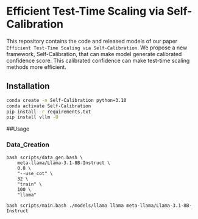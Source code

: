 # Efficient Test-Time Scaling via Self-Calibration

This repository contains the code and released models of our paper ```Efficient Test-Time Scaling via Self-Calibration```. We propose a new framework, Self-Calibration, that can make model generate calibrated confidence score. This calibrated confidence can make test-time scaling methods more efficient.

## Installation
```bash
conda create -n Self-Calibration python=3.10
conda activate Self-Calibration
pip install -r requirements.txt
pip install vllm -U

```
##Usage
### Data_Creation

```
bash scripts/data_gen.bash \
    meta-llama/Llama-3.1-8B-Instruct \
    0.8 \
    "--use_cot" \
    32 \
    "train" \
    100 \
    "llama"
```


```
bash scripts/main.bash ./models/llama llama meta-llama/Llama-3.1-8B-Instruct

```